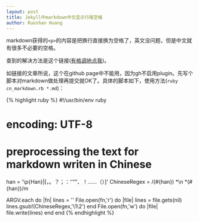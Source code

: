 ```yaml
---
layout: post
title: Jekyll中markdown中文显示行尾空格
author: Ruoshan Huang
---
```


markdown获得的`<p>`的内容是把换行直接换为空格了，英文没问题，但是中文就有很多不必要的空格。

查到的解决方法是这个链接([有格调地点我](http://chenyufei.info/blog/2011-12-23/fix-chinese-newline-becomes-space-in-browser-problem/))。

如链接的文章所说，这个在github page中不能用，因为gh不启用plugin。先写个脚本对markdown做处理再提交就OK了。具体的脚本如下，使用方法(`ruby cn_markdown.rb *.md`)：

{% highlight ruby %}
#!/usr/bin/env ruby
# encoding: UTF-8
# preprocessing the text for markdown writen in Chinese

han = '\p{Han}|[，。？；：‘’“”、！……（）]'
ChineseRegex = /(#{han}) *\n *(#{han})/m

ARGV.each do |fn|
    lines = ''
    File.open(fn,'r') do |file|
        lines = file.gets(nil)
        lines.gsub!(ChineseRegex,'\1\2')
    end
    File.open(fn,'w') do |file|
        file.write(lines)
    end
end
{% endhighlight %}

